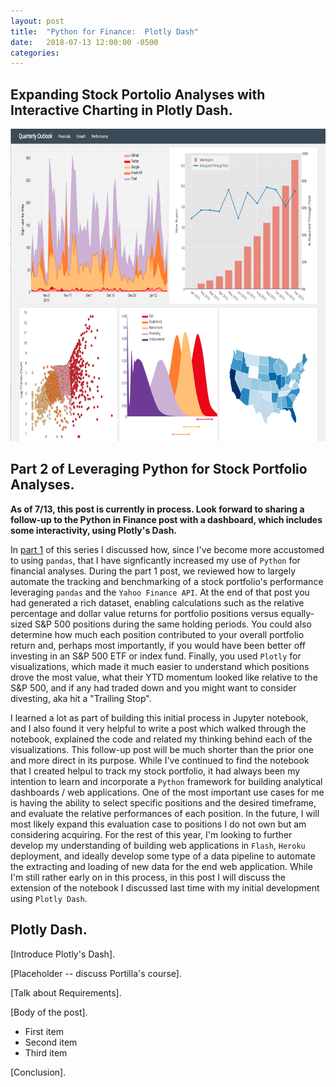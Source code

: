 ```yaml
---
layout: post
title:  "Python for Finance:  Plotly Dash"
date:   2018-07-13 12:00:00 -0500
categories: 
---
```


## Expanding Stock Portolio Analyses with Interactive Charting in Plotly Dash.

<img src="/assets/plotly_dash_dashboard_hero.png" alt="Python Finance" height="500"  style="width: 100%">

## Part 2 of Leveraging Python for Stock Portfolio Analyses.

**As of 7/13, this post is currently in process.  Look forward to sharing a follow-up to the Python in Finance post with a dashboard, which includes some interactivity, using Plotly's Dash.**

In [part 1](https://towardsdatascience.com/python-for-finance-stock-portfolio-analyses-6da4c3e61054) of this series I discussed how, since I've become more accustomed to using ``pandas``, that I have signficantly increased my use of ``Python`` for financial analyses.   During the part 1 post, we reviewed how to largely automate the tracking and benchmarking of a stock portfolio's performance leveraging ``pandas`` and the ``Yahoo Finance API``.  At the end of that post you had generated a rich dataset, enabling calculations such as the relative percentage and dollar value returns for portfolio positions versus equally-sized S&P 500 positions during the same holding periods.  You could also determine how much each position contributed to your overall portfolio return and, perhaps most importantly, if you would have been better off investing in an S&P 500 ETF or index fund.  Finally, you used ``Plotly`` for visualizations, which made it much easier to understand which positions drove the most value, what their YTD momentum looked like relative to the S&P 500, and if any had traded down and you might want to consider divesting, aka hit a "Trailing Stop".

I learned a lot as part of building this initial process in Jupyter notebook, and I also found it very helpful to write a post which walked through the notebook, explained the code and related my thinking behind each of the visualizations.  This follow-up post will be much shorter than the prior one and more direct in its purpose.  While I've continued to find the notebook that I created helpul to track my stock portfolio, it had always been my intention to learn and incorporate a ``Python`` framework for building analytical dashboards / web applications.  One of the most important use cases for me is having the ability to select specific positions and the desired timeframe, and evaluate the relative performances of each position.  In the future, I will most likely expand this evaluation case to positions I do not own but am considering acquiring.  For the rest of this year, I'm looking to further develop my understanding of building web applications in ``Flash``, ``Heroku`` deployment, and ideally develop some type of a data pipeline to automate the extracting and loading of new data for the end web application.  While I'm still rather early on in this process, in this post I will discuss the extension of the notebook I discussed last time with my initial development using ``Plotly Dash``.    

## Plotly Dash.
[Introduce Plotly's Dash].



[Placeholder -- discuss Portilla's course].



[Talk about Requirements].



[Body of the post].
* First item
* Second item
* Third item




[Conclusion].
